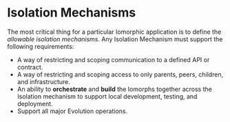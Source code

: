# Isolation Mechanisms

The most critical thing for a particular Iomorphic application is to define the _allowable isolation mechanisms_.  Any Isolation Mechanism must support the following requirements:

* A way of restricting and scoping communication to a defined API or contract.
* A way of restricting and scoping access to only parents, peers, children, and infrastructure.
* An ability to **orchestrate** and **build** the Iomorphs together across the Isolation mechanism to support local development, testing, and deployment.
* Support all major Evolution operations.

